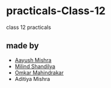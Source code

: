 # practicals-Class-12
class 12 practicals


## made by
* [Aayush Mishra](https://github.com/iamAayushMishra)
* [Milind Shandilya](https://github.com/milind899)
* [Omkar Mahindrakar](https://github.com/ArceusOmkar7)
* Aditiya Mishra

